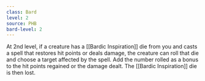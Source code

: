 ```yaml
---
class: Bard
level: 2
source: PHB
bard-level: 2
---
```


At 2nd level, if a creature has a [[Bardic Inspiration]] die from you and casts a spell that restores hit points or deals damage, the creature can roll that die and choose a target affected by the spell. Add the number rolled as a bonus to the hit points regained or the damage dealt. The [[Bardic Inspiration]] die is then lost.
